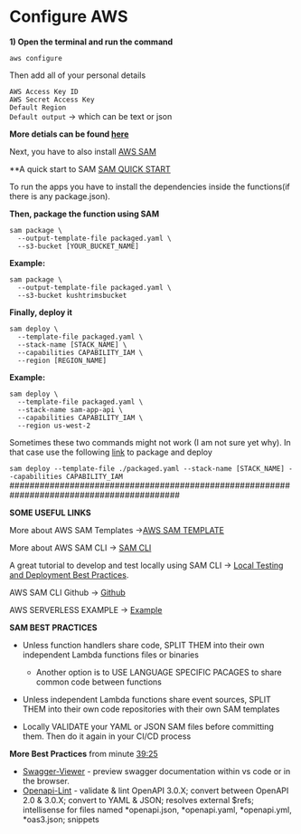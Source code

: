 # Configure AWS

**1) Open the terminal and run the command** <br />

`aws configure`

<p>Then add all of your personal details</p>

  `AWS Access Key ID` <br />
  `AWS Secret Access Key`<br />
  `Default Region`<br />
  `Default output` -> which can be text or json<br />
  
**More detials can be found [here](https://docs.aws.amazon.com/cli/latest/userguide/cli-chap-configure.html)**

Next, you have to also install [AWS SAM](https://docs.aws.amazon.com/serverless-application-model/latest/developerguide/serverless-sam-cli-install.html)

**A quick start to SAM
[SAM QUICK START](https://docs.aws.amazon.com/serverless-application-model/latest/developerguide/serverless-quick-start.html)

To run the apps you have to install the dependencies inside the functions(if there is any package.json).

**Then, package the function using SAM**

`sam package \`<br />
`  --output-template-file packaged.yaml \`<br />
`  --s3-bucket [YOUR_BUCKET_NAME]`<br />

**Example:**

`sam package \`<br />
`  --output-template-file packaged.yaml \`<br />
`  --s3-bucket kushtrimsbucket`<br />

**Finally, deploy it**

`sam deploy \`<br />
`  --template-file packaged.yaml \`<br />
`  --stack-name [STACK_NAME] \` <br />
`  --capabilities CAPABILITY_IAM \`<br />
`  --region [REGION_NAME]`<br />


**Example:**

`sam deploy \`<br />
`  --template-file packaged.yaml \`<br />
`  --stack-name sam-app-api \` <br />
`  --capabilities CAPABILITY_IAM \`<br />
`  --region us-west-2`<br />


Sometimes these two commands might not work (I am not sure yet why). In that case use the following [link](https://docs.aws.amazon.com/serverless-application-model/latest/developerguide/serverless-deploying.html) to package and deploy

`sam deploy --template-file ./packaged.yaml --stack-name [STACK_NAME] --capabilities CAPABILITY_IAM`
##########################################################################################


**SOME USEFUL LINKS**

More about AWS SAM Templates ->[AWS SAM TEMPLATE](https://docs.aws.amazon.com/serverless-application-model/latest/developerguide/serverless-sam-template-basics.html)

More about AWS SAM CLI -> [SAM CLI](https://docs.aws.amazon.com/serverless-application-model/latest/developerguide/serverless-sam-reference.html#serverless-sam-cli)

A great tutorial to develop and test locally using SAM CLI -> [Local Testing and Deployment Best Practices](https://www.youtube.com/watch?v=QRSc1dL-I4U).

AWS SAM CLI Github -> [Github](https://github.com/awslabs/aws-sam-cli)

AWS SERVERLESS EXAMPLE -> [Example](https://github.com/aws-samples/aws-serverless-samfarm)

**SAM BEST PRACTICES**

* Unless function handlers share code, SPLIT THEM into their own independent Lambda functions files or binaries
  * Another option is to USE LANGUAGE SPECIFIC PACAGES to share common code between functions

* Unless independent Lambda functions share event sources, SPLIT THEM into their own code repositories with their own SAM templates

* Locally VALIDATE your YAML or JSON SAM files before committing them. Then do it again in your CI/CD process

**More Best Practices** from minute [39:25](https://www.youtube.com/watch?v=QRSc1dL-I4U)

- [Swagger-Viewer](https://marketplace.visualstudio.com/items?itemName=Arjun.swagger-viewer) - preview swagger documentation within vs code or in the browser.
- [Openapi-Lint](https://marketplace.visualstudio.com/items?itemName=mermade.openapi-lint) - validate & lint OpenAPI 3.0.X; convert between OpenAPI 2.0 & 3.0.X; convert to YAML & JSON; resolves external $refs; intellisense for files named *openapi.json, *openapi.yaml, *openapi.yml, *oas3.json; snippets
